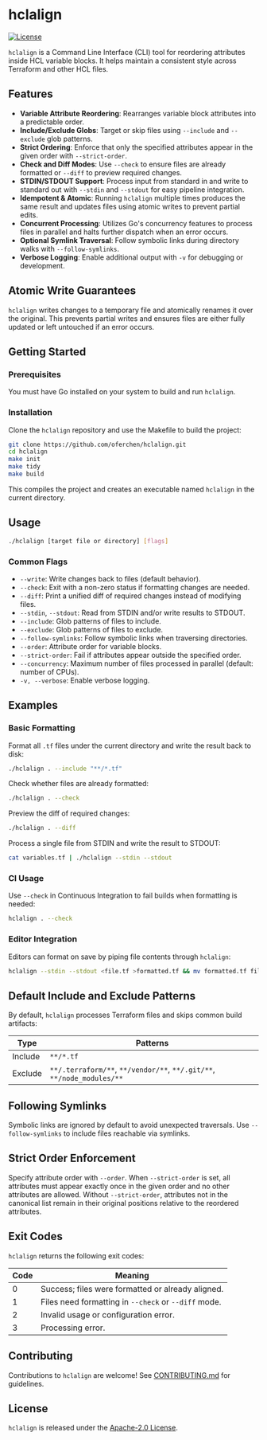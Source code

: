 # hclalign

[![License](https://img.shields.io/badge/License-Apache%202.0-blue.svg)](LICENSE)

`hclalign` is a Command Line Interface (CLI) tool for reordering attributes inside HCL variable blocks. It helps maintain a consistent style across Terraform and other HCL files.

## Features

- **Variable Attribute Reordering**: Rearranges variable block attributes into a predictable order.
- **Include/Exclude Globs**: Target or skip files using `--include` and `--exclude` glob patterns.
- **Strict Ordering**: Enforce that only the specified attributes appear in the given order with `--strict-order`.
- **Check and Diff Modes**: Use `--check` to ensure files are already formatted or `--diff` to preview required changes.
- **STDIN/STDOUT Support**: Process input from standard in and write to standard out with `--stdin` and `--stdout` for easy pipeline integration.
- **Idempotent & Atomic**: Running `hclalign` multiple times produces the same result and updates files using atomic writes to prevent partial edits.
- **Concurrent Processing**: Utilizes Go's concurrency features to process files in parallel and halts further dispatch when an error occurs.
- **Optional Symlink Traversal**: Follow symbolic links during directory walks with `--follow-symlinks`.
- **Verbose Logging**: Enable additional output with `-v` for debugging or development.

## Atomic Write Guarantees

`hclalign` writes changes to a temporary file and atomically renames it over the original. This prevents partial writes and ensures files are either fully updated or left untouched if an error occurs.

## Getting Started

### Prerequisites

You must have Go installed on your system to build and run `hclalign`.

### Installation

Clone the `hclalign` repository and use the Makefile to build the project:

```sh
git clone https://github.com/oferchen/hclalign.git
cd hclalign
make init
make tidy
make build
```

This compiles the project and creates an executable named `hclalign` in the current directory.

## Usage

```sh
./hclalign [target file or directory] [flags]
```

### Common Flags

- `--write`: Write changes back to files (default behavior).
- `--check`: Exit with a non-zero status if formatting changes are needed.
- `--diff`: Print a unified diff of required changes instead of modifying files.
- `--stdin`, `--stdout`: Read from STDIN and/or write results to STDOUT.
- `--include`: Glob patterns of files to include.
- `--exclude`: Glob patterns of files to exclude.
- `--follow-symlinks`: Follow symbolic links when traversing directories.
- `--order`: Attribute order for variable blocks.
- `--strict-order`: Fail if attributes appear outside the specified order.
- `--concurrency`: Maximum number of files processed in parallel (default: number of CPUs).
- `-v, --verbose`: Enable verbose logging.

## Examples

### Basic Formatting

Format all `.tf` files under the current directory and write the result back to disk:

```sh
./hclalign . --include "**/*.tf"
```

Check whether files are already formatted:

```sh
./hclalign . --check
```

Preview the diff of required changes:

```sh
./hclalign . --diff
```

Process a single file from STDIN and write the result to STDOUT:

```sh
cat variables.tf | ./hclalign --stdin --stdout
```

### CI Usage

Use `--check` in Continuous Integration to fail builds when formatting is needed:

```sh
hclalign . --check
```

### Editor Integration

Editors can format on save by piping file contents through `hclalign`:

```sh
hclalign --stdin --stdout <file.tf >formatted.tf && mv formatted.tf file.tf
```

## Default Include and Exclude Patterns

By default, `hclalign` processes Terraform files and skips common build artifacts:

| Type    | Patterns                                                                 |
|---------|---------------------------------------------------------------------------|
| Include | `**/*.tf`                                                                |
| Exclude | `**/.terraform/**`, `**/vendor/**`, `**/.git/**`, `**/node_modules/**`    |

## Following Symlinks

Symbolic links are ignored by default to avoid unexpected traversals. Use `--follow-symlinks` to include files reachable via symlinks.

## Strict Order Enforcement

Specify attribute order with `--order`. When `--strict-order` is set, all attributes must appear exactly once in the given order and no other attributes are allowed.
Without `--strict-order`, attributes not in the canonical list remain in their original positions relative to the reordered attributes.

## Exit Codes

`hclalign` returns the following exit codes:

| Code | Meaning                                              |
|------|------------------------------------------------------|
| 0    | Success; files were formatted or already aligned.    |
| 1    | Files need formatting in `--check` or `--diff` mode. |
| 2    | Invalid usage or configuration error.                |
| 3    | Processing error.                                    |

## Contributing

Contributions to `hclalign` are welcome! See [CONTRIBUTING.md](CONTRIBUTING.md) for guidelines.

## License

`hclalign` is released under the [Apache-2.0 License](LICENSE).
